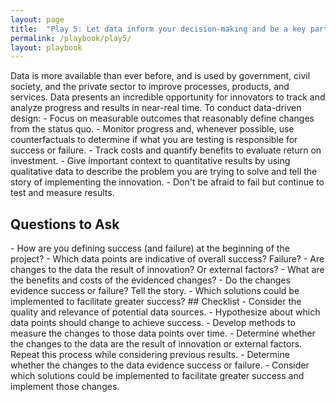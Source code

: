 ```yaml
---
layout: page
title:  "Play 5: Let data inform your decision-making and be a key part of your story."
permalink: /playbook/play5/
layout: playbook
---
```

<p class="usa-font-lead">Data is more available than ever before, and is used by government, civil society, and the private sector to improve processes, products, and services. Data presents an incredible opportunity for innovators to track and analyze progress and results in near-real time. To conduct data-driven design:
  - Focus on measurable outcomes that reasonably define changes from the status quo.
  - Monitor progress and, whenever possible, use counterfactuals to determine if what you are testing is responsible for success or failure.
  - Track costs and quantify benefits to evaluate return on investment.
  - Give important context to quantitative results by using qualitative data to describe the problem you are trying to solve and tell the story of implementing the innovation.
  - Don't be afraid to fail but continue to test and measure results.

<h2 id="section-heading-h2">Questions to Ask</h2>
    - How are you defining success (and failure) at the beginning of the project?
    - Which data points are indicative of overall success? Failure?
    - Are changes to the data the result of innovation? Or external factors?
    - What are the benefits and costs of the evidenced changes?
    - Do the changes evidence success or failure? Tell the story.
    - Which solutions could be implemented to facilitate greater success?
## Checklist
    - Consider the quality and relevance of potential data sources.
    - Hypothesize about which data points should change to achieve success.
    - Develop methods to measure the changes to those data points over time.
    - Determine whether the changes to the data are the result of innovation or external factors. Repeat this process while considering previous results.
    - Determine whether the changes to the data evidence success or failure.
    - Consider which solutions could be implemented to facilitate greater success and implement those changes.
